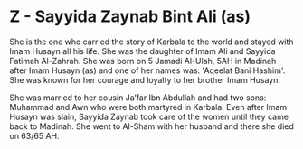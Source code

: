 Z - Sayyida Zaynab Bint Ali (as)
================================

She is the one who carried the story of Karbala to the world and stayed
with Imam Husayn all his life. She was the daughter of Imam Ali and
Sayyida Fatimah Al-Zahrah. She was born on 5 Jamadi Al-Ulah, 5AH in
Madinah after Imam Husayn (as) and one of her names was: 'Aqeelat Bani
Hashim'. She was known for her courage and loyalty to her brother Imam
Husayn.

She was married to her cousin Ja’far Ibn Abdullah and had two sons:
Muhammad and Awn who were both martyred in Karbala. Even after Imam
Husayn was slain, Sayyida Zaynab took care of the women until they came
back to Madinah. She went to Al-Sham with her husband and there she died
on 63/65 AH.


